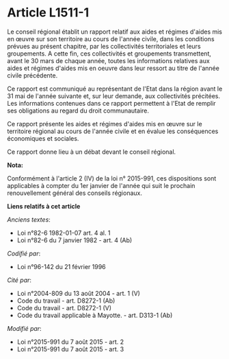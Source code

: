 # Article L1511-1

Le conseil régional établit un rapport relatif aux aides et régimes d'aides mis en œuvre sur son territoire au cours de
l'année civile, dans les conditions prévues au présent chapitre, par les collectivités territoriales et leurs groupements. A
cette fin, ces collectivités et groupements transmettent, avant le 30 mars de chaque année, toutes les informations relatives
aux aides et régimes d'aides mis en oeuvre dans leur ressort au titre de l'année civile précédente. 

Ce rapport est communiqué au représentant de l'Etat dans la région avant le 31 mai de l'année suivante et, sur leur demande,
aux collectivités précitées. Les informations contenues dans ce rapport permettent à l'Etat de remplir ses obligations au
regard du droit communautaire. 

Ce rapport présente les aides et régimes d'aides mis en œuvre sur le territoire régional au cours de l'année civile et en
évalue les conséquences économiques et sociales.

Ce rapport donne lieu à un débat devant le conseil régional.

**Nota:**

Conformément à l'article 2 (IV) de la loi n° 2015-991, ces dispositions sont applicables à compter du 1er janvier de l'année
qui suit le prochain renouvellement général des conseils régionaux.

**Liens relatifs à cet article**

_Anciens textes_:

  - Loi n°82-6 1982-01-07 art. 4 al. 1
  - Loi n°82-6 du 7 janvier 1982 - art. 4 (Ab)

_Codifié par_:

  - Loi n°96-142 du 21 février 1996

_Cité par_:

  - Loi n°2004-809 du 13 août 2004 - art. 1 (V)
  - Code du travail - art. D8272-1 (Ab)
  - Code du travail - art. D8272-1 (V)
  - Code du travail applicable à Mayotte. - art. D313-1 (Ab)

_Modifié par_:

  - Loi n°2015-991 du 7 août 2015 - art. 2
  - Loi n°2015-991 du 7 août 2015 - art. 3
